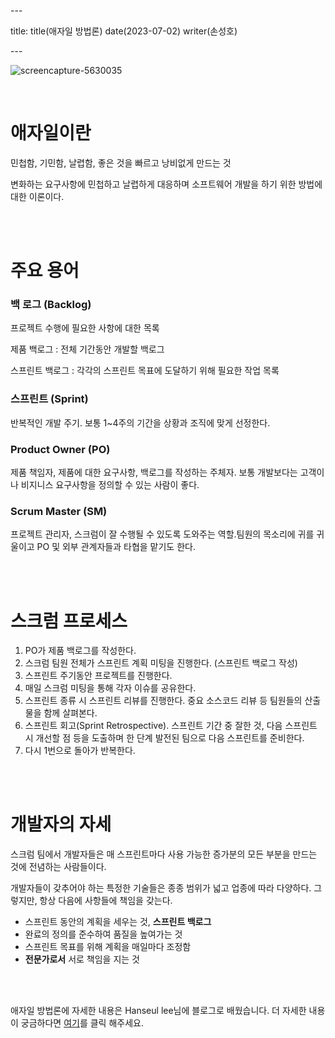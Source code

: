 \---

title: title(애자일 방법론) date(2023-07-02) writer(손성호)

\---

![screencapture-5630035](https://dev-hand.github.io/blog/images/item-5.jpeg)

<br/>

# 애자일이란

민첩함, 기민함, 날렵함, 좋은 것을 빠르고 낭비없게 만드는 것

변화하는 요구사항에 민첩하고 날렵하게 대응하며 소프트웨어 개발을 하기 위한 방법에 대한 이론이다.

<br/>
<br/>

# 주요 용어

### 백 로그 (Backlog)

프로젝트 수행에 필요한 사항에 대한 목록

제품 백로그 : 전체 기간동안 개발할 백로그

스프린트 백로그 : 각각의 스프린트 목표에 도달하기 위해 필요한 작업 목록

### 스프린트 (Sprint)

반복적인 개발 주기. 보통 1~4주의 기간을 상황과 조직에 맞게 선정한다.

### Product Owner (PO)

제품 책임자, 제품에 대한 요구사항, 백로그를 작성하는 주체자. 보통 개발보다는 고객이나 비지니스 요구사항을 정의할 수 있는 사람이 좋다.

### Scrum Master (SM)

프로젝트 관리자, 스크럼이 잘 수행될 수 있도록 도와주는 역할.팀원의 목소리에 귀를 귀울이고 PO 및 외부 관계자들과 타협을 맡기도 한다.

<br/>
<br/>

# 스크럼 프로세스

1. PO가 제품 백로그를 작성한다.
2. 스크럼 팀원 전체가 스프린트 계획 미팅을 진행한다. (스프린트 백로그 작성)
3. 스프린트 주기동안 프로젝트를 진행한다.
4. 매일 스크럼 미팅을 통해 각자 이슈를 공유한다.
5. 스프린트 종류 시 스프린트 리뷰를 진행한다. 중요 소스코드 리뷰 등 팀원들의 산출물을 함께 살펴본다.
6. 스프린트 회고(Sprint Retrospective). 스프린트 기간 중 잘한 것, 다음 스프린트 시 개선할 점 등을 도출하며 한 단계 발전된 팀으로 다음 스프린트를 준비한다.
7. 다시 1번으로 돌아가 반복한다.

<br/>
<br/>

# 개발자의 자세

스크럼 팀에서 개발자들은 매 스프린트마다 사용 가능한 증가분의 모든 부분을 만드는 것에 전념하는 사람들이다.

개발자들이 갖추어야 하는 특정한 기술들은 종종 범위가 넓고 업종에 따라 다양하다. 그렇지만, 항상 다음에 사항들에 책임을 갖는다.

- 스프린트 동안의 계획을 세우는 것, **스프린트 백로그**
- 완료의 정의를 준수하여 품질을 높여가는 것
- 스프린트 목표를 위해 계획을 매일마다 조정함
- **전문가로서** 서로 책임을 지는 것

<br/>
<br/>

애자일 방법론에 자세한 내용은 Hanseul lee님에 블로그로 배웠습니다. 더 자세한 내용이 궁금하다면 [여기](https://hanseul-lee.github.io/2020/11/29/20-11-29-Agile/)를 클릭 해주세요.
